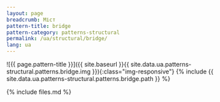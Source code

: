 ```yaml
---
layout: page
breadcrumb: Міст
pattern-title: bridge
pattern-category: patterns-structural
permalink: /ua/structural/bridge/
lang: ua
---
```


![{{ page.pattern-title }}]({{ site.baseurl }}{{ site.data.ua.patterns-structural.patterns.bridge.img }}){:class="img-responsive"}
{% include {{ site.data.ua.patterns-structural.patterns.bridge.path }} %}

{% include files.md %}
